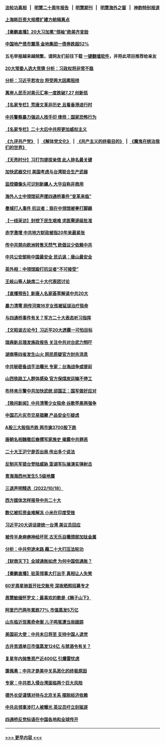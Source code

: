 #### [法轮功真相](https://github.com/gfw-breaker/truth/blob/master/README.md?t=0) &nbsp;&nbsp;|&nbsp;&nbsp; [明慧二十周年报告](https://github.com/gfw-breaker/mh-reports/blob/master/README.md?t=0) &nbsp;&nbsp;|&nbsp;&nbsp;[明慧期刊](https://github.com/gfw-breaker/mh-qikan) &nbsp;&nbsp;|&nbsp;&nbsp; [明慧海外之窗](https://github.com/gfw-breaker/mh-news/blob/master/README.md?t=0) &nbsp;&nbsp;|&nbsp;&nbsp; [神韵特别报道](https://github.com/gfw-breaker/mh-news/blob/master/shenyun.md?t=0)
#### [上海耗巨资大规模扩建方舱隔离点](../pages/nsc413/n13848957.md?t=10200850) 
#### [【秦鹏直播】20大习加冕“领袖”欧美齐变脸](../pages/nsc413/n13849038.md?t=10200850) 
#### [中国地产债市震荡 金地集团一债券跌超52%](../pages/nsc413/n13849026.md?t=10200850) 
#### 五毛举报越来越频繁，请网友们前往下载 [一键翻墙软件](https://github.com/gfw-breaker/ssr-accounts)，并将此项目推荐给亲友
#### [20大常委人选大竞猜 分析：习政权将非常不稳](../pages/nsc413/n13845571.md?t=10200850) 
#### [分析：习近平若攻台 将受两大因素阻挠](../pages/nsc413/n13848991.md?t=10200850) 
#### [离岸人民币对美元汇率一度跌破7.27 创新低](../pages/nsc413/n13849011.md?t=10200850) 
#### [【名家专栏】荒唐文革非历史 且看香港进行时](../pages/nsc413/n13848005.md?t=10200850) 
#### [中共警察暴力强迫人按手印 律师：国家恐怖行为](../pages/nsc413/n13848797.md?t=10200850) 
#### [【名家专栏】二十大后中共将更加威权主义](../pages/nsc413/n13848793.md?t=10200850) 
#### [《九评共产党》](https://github.com/begood0513/9ping.md/blob/master/README.md) &nbsp;|&nbsp; [《解体党文化》](../../../../jtdwh.md/blob/master/README.md)  &nbsp;|&nbsp; [《共产主义的终极目的》](../../../../gczydzjmd.md/blob/master/README.md) &nbsp;|&nbsp; [《魔鬼在统治我们的世界》](../../../../mgztzwmdsj.md/blob/master/README.md) 
#### [【天亮时分】习打包提拔亲信 此人排名最关键](../pages/nsc413/n13848838.md?t=10200850) 
#### [加快武器交付 美国考虑与台湾联合生产武器](../pages/nsc413/n13848958.md?t=10200850) 
#### [监控摄像头可识别新疆人 大华自称非商用](../pages/nsc413/n13848882.md?t=10200850) 
#### [海外人士中领馆前声援四通桥事件“变革来临”](../pages/nsc413/n13848737.md?t=10200850) 
#### [曼城打人事件 抗议者：我在中领馆被拳打脚踢](../pages/nsc413/n13848912.md?t=10200850) 
#### [【一线采访】封控下民生艰难 求医需逐级批准](../pages/nsc413/n13848855.md?t=10200850) 
#### [赤字激增 中共地方财政被指20年来最紧张](../pages/nsc413/n13848516.md?t=10200850) 
#### [传中共禁向欧洲转售天然气 欧倡议少依赖中共](../pages/nsc413/n13848689.md?t=10200850) 
#### [中共公安部称中国最安全 民讥讽：唐山最安全](../pages/nsc413/n13848759.md?t=10200850) 
#### [英外相：中领馆殴打抗议者“不可接受”](../pages/nsc413/n13848845.md?t=10200850) 
#### [王岐山等人缺席二十大代表团讨论](../pages/nsc413/n13848317.md?t=10200850) 
#### [【直播预告】新唐人名家荟萃解读中共20大](../pages/nsc413/n13848834.md?t=10200850) 
#### [暴力清零 网传河南16岁女孩被延误治疗殒命](../pages/nsc413/n13848742.md?t=10200850) 
#### [与四通桥事件有关？军方二十大表态听习指挥](../pages/nsc413/n13848489.md?t=10200850) 
#### [【文昭谈古论今】习近平20大透露一可怕目标](../pages/nsc413/n13848050.md?t=10200850) 
#### [瑞典新总理发施政报告 关注中共对台武力恫吓](../pages/nsc413/n13848728.md?t=10200850) 
#### [湖南等四省发生山火 网民质疑官方封杀消息](../pages/nsc413/n13848324.md?t=10200850) 
#### [中共秘密备战手法曝光 专家：台海战争或提前](../pages/nsc413/n13848749.md?t=10200850) 
#### [山西铁路工人群体感染 官方保煤炭运输不停工](../pages/nsc413/n13848693.md?t=10200850) 
#### [布林肯示警中共加快武统 邱国正：国军做好应对](../pages/nsc413/n13848541.md?t=10200850) 
#### [【晚间新闻】中共清零少女殒命 谷歌苹果两强争](../pages/nsc413/n13848665.md?t=10200850) 
#### [中国芯片灰市交易猖獗 产品安全引疑虑](../pages/nsc413/n13848624.md?t=10200850) 
#### [A股三大股指齐跌 两市逾3700股下跌](../pages/nsc413/n13848400.md?t=10200850) 
#### [唐朝名相魏徵后裔撰写家族史 揭露中共罪恶](../pages/nsc413/n13848336.md?t=10200850) 
#### [二十大王沪宁是否出局 传出多个说法](../pages/nsc413/n13848484.md?t=10200850) 
#### [反制共军锁台登陆威胁 澎湖军队操演实弹射击](../pages/nsc413/n13848343.md?t=10200850) 
#### [青海海西州发生5.5级地震](../pages/nsc413/n13848496.md?t=10200850) 
#### [三退声明精选（2022/10/18）](../pages/nsc413/n13848440.md?t=10200850) 
#### [西方媒体怎样报导中共二十大](../pages/nsc413/n13848308.md?t=10200850) 
#### [数亿被扣资金难解冻 小米在印度受挫](../pages/nsc413/n13848429.md?t=10200850) 
#### [习近平20大讲话提统一台湾 美议员回应](../pages/nsc413/n13848260.md?t=10200850) 
#### [被传半身麻痹神经坏死 古天乐自曝颈部加钛金属](../pages/nsc413/n13848148.md?t=10200850) 
#### [分析：中共穷途末路 藉二十大打压法轮功](../pages/nsc413/n13847577.md?t=10200850) 
#### [【财商天下】全球通胀如虎 为何中国低通胀？](../pages/nsc413/n13848144.md?t=10200850) 
#### [【秦鹏直播】驻英领事大打出手 真相让人失笑](../pages/nsc413/n13848061.md?t=10200850) 
#### [60岁周星驰首开社交账号 深夜晒照招募专才](../pages/nsc413/n13848205.md?t=10200850) 
#### [周慧敏缅怀罗文：最喜欢的歌是《狮子山下》](../pages/nsc413/n13848231.md?t=10200850) 
#### [阿里巴巴两年累跌77% 市值蒸发5万亿](../pages/nsc413/n13848248.md?t=10200850) 
#### [山东临沂现离奇命案 儿子鸣冤遭当局跟踪](../pages/nsc413/n13847716.md?t=10200850) 
#### [美国前大使：中共末日将至 支持中国人退党](../pages/nsc413/n13848220.md?t=10200850) 
#### [古井贡酒单日市值蒸发124亿 与禁酒令有关？](../pages/nsc413/n13848170.md?t=10200850) 
#### [复星年内抛售资产近400亿 引爆雷忧虑](../pages/nsc413/n13848096.md?t=10200850) 
#### [蓬佩奥：中共才是美中关系恶化的终极原因](../pages/nsc413/n13848187.md?t=10200850) 
#### [专家：中共若入侵台湾面临两个巨大风险](../pages/nsc413/n13848158.md?t=10200850) 
#### [德外长促谨慎对待与北京关系 摆脱经济依赖](../pages/nsc413/n13848065.md?t=10200850) 
#### [中共总领事涉打人被曝光 英议员吁立刻驱逐](../pages/nsc413/n13848093.md?t=10200850) 
#### [四通桥反党标语在中国各地和全球传开](../pages/nsc413/n13848108.md?t=10200850) 

----
#### [ >>> 更早内容 <<< ](../indexes/nsc413-earlier.md)
